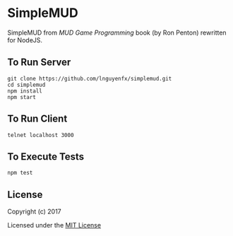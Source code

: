 # SimpleMUD

SimpleMUD from _MUD Game Programming_ book (by Ron Penton) rewritten for NodeJS.

## To Run Server
    git clone https://github.com/lnguyenfx/simplemud.git
    cd simplemud
    npm install
    npm start

## To Run Client
    telnet localhost 3000

## To Execute Tests
    npm test

## License
Copyright (c) 2017

Licensed under the [MIT License](../master/LICENSE.txt)
